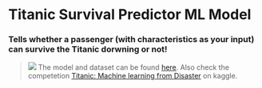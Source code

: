 # Titanic Survival Predictor ML Model 
### Tells whether a passenger (with characteristics as your input) can survive the Titanic dorwning or not!


><img src="https://user-images.githubusercontent.com/59442907/97291421-e8235c00-186f-11eb-9936-f6dfd581c9dc.jpg" > The model and dataset can be found [here](https://github.com/k2maan/TitanicPredictionDjangoML/tree/master/Model%20and%20data). Also check the competetion [Titanic: Machine learning from Disaster](https://www.kaggle.com/c/titanic) on kaggle.


